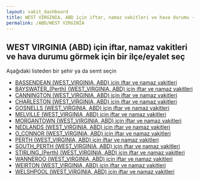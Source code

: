 ```yaml
---
layout: vakit_dashboard
title: WEST VIRGINIA, ABD için iftar, namaz vakitleri ve hava durumu - ilçe/eyalet seç
permalink: /ABD/WEST VIRGINIA
---
```


## WEST VIRGINIA (ABD) için iftar, namaz vakitleri ve hava durumu  görmek için bir ilçe/eyalet seç

Aşağıdaki listeden bir şehir ya da semt seçin

* [BASSENDEAN (WEST_VIRGINIA, ABD) için iftar ve namaz vakitleri](/ABD/WEST_VIRGINIA/BASSENDEAN)
* [BAYSWATER_(Perth) (WEST_VIRGINIA, ABD) için iftar ve namaz vakitleri](/ABD/WEST_VIRGINIA/BAYSWATER_(Perth))
* [CANNINGTON (WEST_VIRGINIA, ABD) için iftar ve namaz vakitleri](/ABD/WEST_VIRGINIA/CANNINGTON)
* [CHARLESTON (WEST_VIRGINIA, ABD) için iftar ve namaz vakitleri](/ABD/WEST_VIRGINIA/CHARLESTON)
* [GOSNELLS (WEST_VIRGINIA, ABD) için iftar ve namaz vakitleri](/ABD/WEST_VIRGINIA/GOSNELLS)
* [MELVILLE (WEST_VIRGINIA, ABD) için iftar ve namaz vakitleri](/ABD/WEST_VIRGINIA/MELVILLE)
* [MORGANTOWN (WEST_VIRGINIA, ABD) için iftar ve namaz vakitleri](/ABD/WEST_VIRGINIA/MORGANTOWN)
* [NEDLANDS (WEST_VIRGINIA, ABD) için iftar ve namaz vakitleri](/ABD/WEST_VIRGINIA/NEDLANDS)
* [O_CONNOR (WEST_VIRGINIA, ABD) için iftar ve namaz vakitleri](/ABD/WEST_VIRGINIA/O_CONNOR)
* [PERTH (WEST_VIRGINIA, ABD) için iftar ve namaz vakitleri](/ABD/WEST_VIRGINIA/PERTH)
* [SOUTH_PERTH (WEST_VIRGINIA, ABD) için iftar ve namaz vakitleri](/ABD/WEST_VIRGINIA/SOUTH_PERTH)
* [STIRLING_(Perth) (WEST_VIRGINIA, ABD) için iftar ve namaz vakitleri](/ABD/WEST_VIRGINIA/STIRLING_(Perth))
* [WANNEROO (WEST_VIRGINIA, ABD) için iftar ve namaz vakitleri](/ABD/WEST_VIRGINIA/WANNEROO)
* [WEIRTON (WEST_VIRGINIA, ABD) için iftar ve namaz vakitleri](/ABD/WEST_VIRGINIA/WEIRTON)
* [WELSHPOOL (WEST_VIRGINIA, ABD) için iftar ve namaz vakitleri](/ABD/WEST_VIRGINIA/WELSHPOOL)

<script type="text/javascript">
  var GLOBAL_COUNTRY = 'ABD';
  var GLOBAL_CITY = 'WEST VIRGINIA';
  var GLOBAL_STATE = 'WEST VIRGINIA';
</script>
